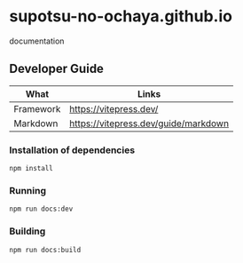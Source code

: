 # supotsu-no-ochaya.github.io
documentation

## Developer Guide

| What      | Links                                  |
|-----------|----------------------------------------|
| Framework | <https://vitepress.dev/>               |
| Markdown  | <https://vitepress.dev/guide/markdown> |


### Installation of dependencies

```shell
npm install
```

### Running

```shell
npm run docs:dev
```

### Building

```shell
npm run docs:build
```
